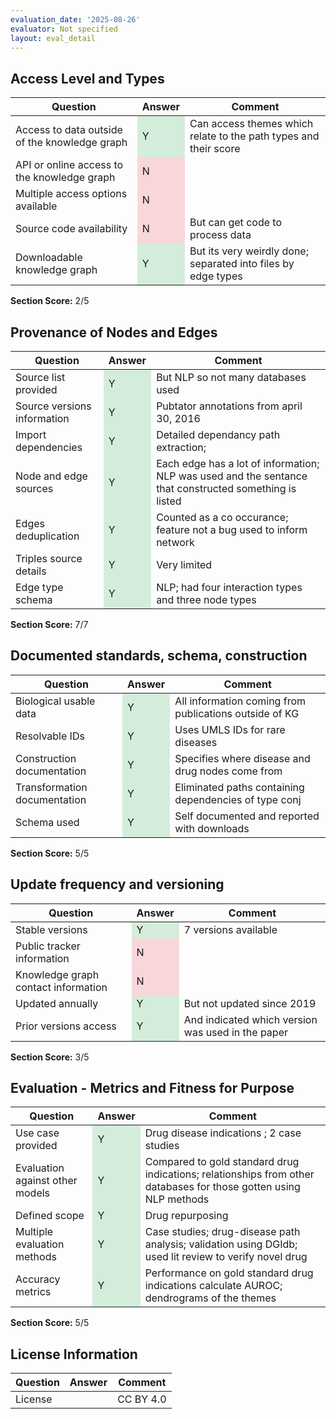 ```yaml
---
evaluation_date: '2025-08-26'
evaluator: Not specified
layout: eval_detail
---
```


## Access Level and Types
<div class="table-responsive">
<table class="table table-striped">
<thead><tr><th>Question</th><th>Answer</th><th>Comment</th></tr></thead><tbody>
<tr><td>Access to data outside of the knowledge graph</td><td style="background-color:#d4edda;">Y</td><td>Can access themes which relate to the path types and their score</td></tr>
<tr><td>API or online access to the knowledge graph</td><td style="background-color:#f8d7da;">N</td><td></td></tr>
<tr><td>Multiple access options available</td><td style="background-color:#f8d7da;">N</td><td></td></tr>
<tr><td>Source code availability</td><td style="background-color:#f8d7da;">N</td><td>But can get code to process data</td></tr>
<tr><td>Downloadable knowledge graph</td><td style="background-color:#d4edda;">Y</td><td>But its very weirdly done; separated into files by edge types</td></tr>
</tbody></table></div>
<p><strong>Section Score:</strong> 2/5</p>

## Provenance of Nodes and Edges
<div class="table-responsive">
<table class="table table-striped">
<thead><tr><th>Question</th><th>Answer</th><th>Comment</th></tr></thead><tbody>
<tr><td>Source list provided</td><td style="background-color:#d4edda;">Y</td><td>But NLP so not many databases used</td></tr>
<tr><td>Source versions information</td><td style="background-color:#d4edda;">Y</td><td>Pubtator annotations from april 30, 2016</td></tr>
<tr><td>Import dependencies</td><td style="background-color:#d4edda;">Y</td><td>Detailed dependancy path extraction;</td></tr>
<tr><td>Node and edge sources</td><td style="background-color:#d4edda;">Y</td><td>Each edge has a lot of information; NLP was used and the sentance that constructed something is listed</td></tr>
<tr><td>Edges deduplication</td><td style="background-color:#d4edda;">Y</td><td>Counted as a co occurance; feature not a bug used to inform network</td></tr>
<tr><td>Triples source details</td><td style="background-color:#d4edda;">Y</td><td>Very limited</td></tr>
<tr><td>Edge type schema</td><td style="background-color:#d4edda;">Y</td><td>NLP; had four interaction types and three node types</td></tr>
</tbody></table></div>
<p><strong>Section Score:</strong> 7/7</p>

## Documented standards, schema, construction
<div class="table-responsive">
<table class="table table-striped">
<thead><tr><th>Question</th><th>Answer</th><th>Comment</th></tr></thead><tbody>
<tr><td>Biological usable data</td><td style="background-color:#d4edda;">Y</td><td>All information coming from publications outside of KG</td></tr>
<tr><td>Resolvable IDs</td><td style="background-color:#d4edda;">Y</td><td>Uses UMLS IDs for rare diseases</td></tr>
<tr><td>Construction documentation</td><td style="background-color:#d4edda;">Y</td><td>Specifies where disease and drug nodes come from</td></tr>
<tr><td>Transformation documentation</td><td style="background-color:#d4edda;">Y</td><td>Eliminated paths containing dependencies of type conj</td></tr>
<tr><td>Schema used</td><td style="background-color:#d4edda;">Y</td><td>Self documented and reported with downloads</td></tr>
</tbody></table></div>
<p><strong>Section Score:</strong> 5/5</p>

## Update frequency and versioning
<div class="table-responsive">
<table class="table table-striped">
<thead><tr><th>Question</th><th>Answer</th><th>Comment</th></tr></thead><tbody>
<tr><td>Stable versions</td><td style="background-color:#d4edda;">Y</td><td>7 versions available</td></tr>
<tr><td>Public tracker information</td><td style="background-color:#f8d7da;">N</td><td></td></tr>
<tr><td>Knowledge graph contact information</td><td style="background-color:#f8d7da;">N</td><td></td></tr>
<tr><td>Updated annually</td><td style="background-color:#d4edda;">Y</td><td>But not updated since 2019</td></tr>
<tr><td>Prior versions access</td><td style="background-color:#d4edda;">Y</td><td>And indicated which version was used in the paper</td></tr>
</tbody></table></div>
<p><strong>Section Score:</strong> 3/5</p>

## Evaluation - Metrics and Fitness for Purpose
<div class="table-responsive">
<table class="table table-striped">
<thead><tr><th>Question</th><th>Answer</th><th>Comment</th></tr></thead><tbody>
<tr><td>Use case provided</td><td style="background-color:#d4edda;">Y</td><td>Drug disease indications ; 2 case studies</td></tr>
<tr><td>Evaluation against other models</td><td style="background-color:#d4edda;">Y</td><td>Compared to gold standard drug indications; relationships from other databases for those gotten using NLP methods</td></tr>
<tr><td>Defined scope</td><td style="background-color:#d4edda;">Y</td><td>Drug repurposing</td></tr>
<tr><td>Multiple evaluation methods</td><td style="background-color:#d4edda;">Y</td><td>Case studies; drug-disease path analysis; validation using DGIdb; used lit review to verify novel drug</td></tr>
<tr><td>Accuracy metrics</td><td style="background-color:#d4edda;">Y</td><td>Performance on gold standard drug indications calculate AUROC; dendrograms of the themes</td></tr>
</tbody></table></div>
<p><strong>Section Score:</strong> 5/5</p>

## License Information
<div class="table-responsive">
<table class="table table-striped">
<thead><tr><th>Question</th><th>Answer</th><th>Comment</th></tr></thead><tbody>
<tr><td>License</td><td></td><td>CC BY 4.0</td></tr>
</tbody></table></div>

